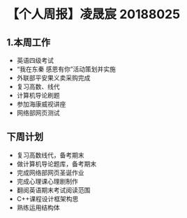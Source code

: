 # 【个人周报】凌晟宸 20188025
## 1.本周工作
* 英语四级考试
* “我在东秦 感恩有你”活动策划并实施
* 外联部平安果义卖采购完成
* 复习高数、线代
* 计算机导论刷题
* 参加海康威视讲座
* 网络部网页测试
## 下周计划
* 复习高数线代，备考期末
* 做计算机导论题库，备考期末
* 完成网络部网页圣诞作业
* 完成心理课心理剧制作
* 翻阅英语期末考试阅读范围
* C++课程设计框架构思
* 熟练运用结构体
